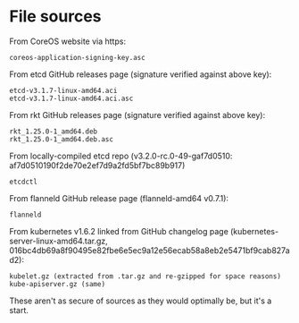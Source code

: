 # File sources

From CoreOS website via https:

    coreos-application-signing-key.asc

From etcd GitHub releases page (signature verified against above key):

    etcd-v3.1.7-linux-amd64.aci
    etcd-v3.1.7-linux-amd64.aci.asc

From rkt GitHub releases page (signature verified against above key):

    rkt_1.25.0-1_amd64.deb
    rkt_1.25.0-1_amd64.deb.asc

From locally-compiled etcd repo (v3.2.0-rc.0-49-gaf7d0510: af7d0510190f2de70e2ef7d9a2fd5bf7bc89b917)

    etcdctl

From flanneld GitHub release page (flanneld-amd64 v0.7.1):

    flanneld

From kubernetes v1.6.2 linked from GitHub changelog page (kubernetes-server-linux-amd64.tar.gz, 016bc4db69a8f90495e82fbe6e5ec9a12e56ecab58a8eb2e5471bf9cab827ad2):

    kubelet.gz (extracted from .tar.gz and re-gzipped for space reasons)
    kube-apiserver.gz (same)

These aren't as secure of sources as they would optimally be, but it's a start.
